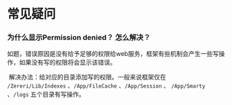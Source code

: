 # 常见疑问

### 为什么显示Permission denied？ 怎么解决？

​	如题，错误原因是没有给予足够的权限给web服务，框架有些机制会产生一些写操作，如果没有写的权限将会显示该错误。

​	解决办法：给对应的目录添加写的权限。一般来说框架仅在 `/Zereri/Lib/Indexes` 、`/App/FileCache` 、`/App/Session`  、 `/App/Smarty` 、`/logs` 五个目录有写操作。

​	